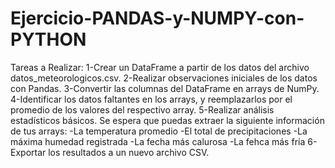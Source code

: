 # Ejercicio-PANDAS-y-NUMPY-con-PYTHON

Tareas a Realizar:
1-Crear un DataFrame a partir de los datos del archivo datos_meteorologicos.csv.
2-Realizar observaciones iniciales de los datos con Pandas.
3-Convertir las columnas del DataFrame en arrays de NumPy.
4-Identificar los datos faltantes en los arrays, y reemplazarlos por el promedio de los valores del respectivo array.
5-Realizar análisis estadísticos básicos. Se espera que puedas extraer la siguiente información de tus arrays:
  -La temperatura promedio
  -El total de precipitaciones
  -La máxima humedad registrada
  -La fecha más calurosa
  -La fehca más fría
6-Exportar los resultados a un nuevo archivo CSV.
